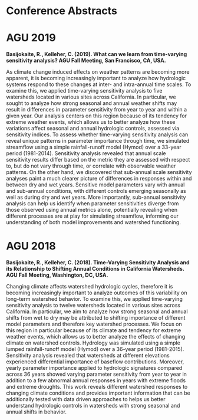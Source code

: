 # Conference Abstracts

# AGU 2019

**Basijokaite, R., Kelleher, C. (2019). What can we learn from time-varying sensitivity analysis? AGU Fall Meeting, San Francisco, CA, USA.**

As climate change induced effects on weather patterns are becoming more apparent, it is becoming increasingly important to analyze how hydrologic systems respond to these changes at inter- and intra-annual time scales. To examine this, we applied time-varying sensitivity analysis to five watersheds located in various sites across California. In particular, we sought to analyze how strong seasonal and annual weather shifts may result in differences in parameter sensitivity from year to year and within a given year. Our analysis centers on this region because of its tendency for extreme weather events, which allows us to better analyze how these variations affect seasonal and annual hydrologic controls, assessed via sensitivity indices. To assess whether time-varying sensitivity analysis can reveal unique patterns in parameter importance through time, we simulated streamflow using a simple rainfall-runoff model (Hymod) over a 33-year period (1981-2014). Sensitivity analysis revealed that annual scale sensitivity results differ based on the metric they are assessed with respect to, but do not vary through time, or correlate with observable weather patterns. On the other hand, we discovered that sub-annual scale sensitivity analyses paint a much clearer picture of differences in responses within and between dry and wet years. Sensitive model parameters vary with annual and sub-annual conditions, with different controls emerging seasonally as well as during dry and wet years. More importantly, sub-annual sensitivity analysis can help us identify when parameter sensitivities diverge from those observed using annual metrics alone, potentially revealing when different processes are at play for simulating streamflow, informing our understanding of both model improvements and watershed functioning.

# AGU 2018

**Basijokaite, R., Kelleher, C. (2018). Time-Varying Sensitivity Analysis and its Relationship to Shifting Annual Conditions in California Watersheds. AGU Fall Meeting, Washington, DC, USA.**

Changing climate affects watershed hydrologic cycles, therefore it is becoming increasingly important to analyze outcomes of this variability on long-term watershed behavior. To examine this, we applied time-varying sensitivity analysis to twelve watersheds located in various sites across California. In particular, we aim to analyze how strong seasonal and annual shifts from wet to dry may be attributed to shifting importance of different model parameters and therefore key watershed processes. We focus on this region in particular because of its climate and tendency for extreme weather events, which allows us to better analyze the effects of changing climate on watershed controls. Hydrology was simulated using a simple lumped rainfall-runoff model (Hymod) over a 36-year period (1981-2015). Sensitivity analysis revealed that watersheds at different elevations experienced differential importance of baseflow contributions. Moreover, yearly parameter importance applied to hydrologic signatures compared across 36 years showed varying parameter sensitivity from year to year in addition to a few abnormal annual responses in years with extreme floods and extreme droughts. This work reveals different watershed responses to changing climate conditions and provides important information that can be additionally tested with data driven approaches to helps us better understand hydrologic controls in watersheds with strong seasonal and annual shifts in behavior.
